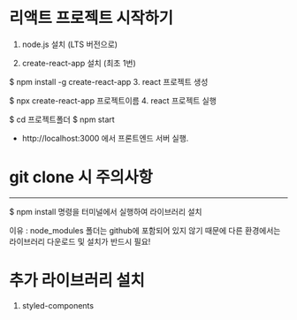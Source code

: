 # 리액트 프로젝트 시작하기

1. node.js 설치 (LTS 버전으로)

2. create-react-app 설치 (최초 1번)

$ npm install -g create-react-app 3. react 프로젝트 생성

$ npx create-react-app 프로젝트이름 4. react 프로젝트 실행

$ cd 프로젝트폴더
$ npm start

- http://localhost:3000 에서 프론트엔드 서버 실행.

# git clone 시 주의사항

---

$ npm install
명령을 터미널에서 실행하여
라이브러리 설치<br>

이유 : node_modules 폴더는 github에 포함되어 있지 않기 때문에 다른 환경에서는 라이브러리
다운로드 및 설치가 반드시 필요!

# 추가 라이브러리 설치

1. styled-components
